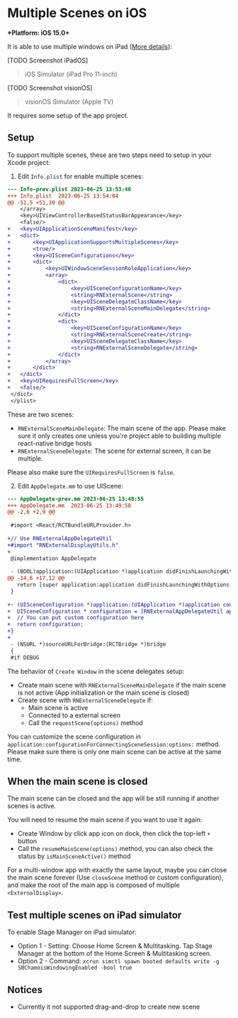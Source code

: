 # Multiple Scenes on iOS

__*Platform: iOS 15.0+__

It is able to use multiple windows on iPad ([More details](https://developer.apple.com/documentation/uikit/uiscenedelegate/supporting_multiple_windows_on_ipad)): 

[TODO Screenshot iPadOS]

> iOS Simulator (iPad Pro 11-inch)

[TODO Screenshot visionOS]

> visionOS Simulator (Apple TV)

It requires some setup of the app project.

## Setup

To support multiple scenes, these are two steps need to setup in your Xcode project:

1. Edit `Info.plist` for enable multiple scenes:

```patch
--- Info-prev.plist	2023-06-25 13:53:46
+++ Info.plist	2023-06-25 13:54:04
@@ -51,5 +51,30 @@
 	</array>
 	<key>UIViewControllerBasedStatusBarAppearance</key>
 	<false/>
+	<key>UIApplicationSceneManifest</key>
+	<dict>
+		<key>UIApplicationSupportsMultipleScenes</key>
+		<true/>
+		<key>UISceneConfigurations</key>
+		<dict>
+			<key>UIWindowSceneSessionRoleApplication</key>
+			<array>
+				<dict>
+					<key>UISceneConfigurationName</key>
+					<string>RNExternalScene</string>
+					<key>UISceneDelegateClassName</key>
+					<string>RNExternalSceneMainDelegate</string>
+				</dict>
+				<dict>
+					<key>UISceneConfigurationName</key>
+					<string>RNExternalSceneCreate</string>
+					<key>UISceneDelegateClassName</key>
+					<string>RNExternalSceneDelegate</string>
+				</dict>
+			</array>
+		</dict>
+	</dict>
+	<key>UIRequiresFullScreen</key>
+	<false/>
 </dict>
 </plist>
```

These are two scenes:
- `RNExternalSceneMainDelegate`: The main scene of the app. Please make sure it only creates one unless you're project able to building multiple react-native bridge hosts
- `RNExternalSceneDelegate`: The scene for external screen, it can be multiple.

Please also make sure the `UIRequiresFullScreen` is `false`.

2. Edit `AppDelegate.mm` to use UIScene:

```patch
--- AppDelegate-prev.mm	2023-06-25 13:48:55
+++ AppDelegate.mm	2023-06-25 13:49:58
@@ -2,6 +2,9 @@
 
 #import <React/RCTBundleURLProvider.h>
 
+// Use RNExternalAppDelegateUtil
+#import "RNExternalDisplayUtils.h"
+
 @implementation AppDelegate
 
 - (BOOL)application:(UIApplication *)application didFinishLaunchingWithOptions:(NSDictionary *)launchOptions
@@ -14,6 +17,12 @@
   return [super application:application didFinishLaunchingWithOptions:launchOptions];
 }
 
+- (UISceneConfiguration *)application:(UIApplication *)application configurationForConnectingSceneSession:(UISceneSession *)connectingSceneSession options:(UISceneConnectionOptions *)options {
+  UISceneConfiguration * configuration = [RNExternalAppDelegateUtil application:application configurationForConnectingSceneSession:connectingSceneSession options:options];
+  // You can put custom configuration here
+  return configuration;
+}
+
 - (NSURL *)sourceURLForBridge:(RCTBridge *)bridge
 {
 #if DEBUG
```

The behavior of `Create Window` in the scene delegates setup:

- Create main scene with `RNExternalSceneMainDelegate` if the main scene is not active (App initialization or the main scene is closed)
- Create scene with `RNExternalSceneDelegate` if:
  - Main scene is active
  - Connected to a external screen
  - Call the `requestScene(options)` method

You can customize the scene configuration in `application:configurationForConnectingSceneSession:options:` method. Please make sure there is only one main scene can be active at the same time.

## When the main scene is closed

The main scene can be closed and the app will be still running if another scenes is active.

You will need to resume the main scene if you want to use it again:
- Create Window by click app icon on dock, then click the top-left `+` button
- Call the `resumeMainScene(options)` method, you can also check the status by `isMainSceneActive()` method

For a multi-window app with exactly the same layout, maybe you can close the main scene forever (Use `closeScene` method or custom configuration), and make the root of the main app is composed of multiple `<ExternalDisplay>`.

## Test multiple scenes on iPad simulator

To enable Stage Manager on iPad simulator:
- Option 1 - Setting: Choose Home Screen & Multitasking. Tap Stage Manager at the bottom of the Home Screen & Multitasking screen.
- Option 2 - Command: `xcrun simctl spawn booted defaults write -g SBChamoisWindowingEnabled -bool true`

## Notices

- Currently it not supported drag-and-drop to create new scene
